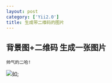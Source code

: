 ```yaml
---
layout: post
category: ['Yii2.0']
title: 生成带二维码的图片
---
```


## 背景图+二维码 生成一张图片
`帅气的二哈!`

![如](http://oi2atwmcz.bkt.clouddn.com/qrcodeha.png);
